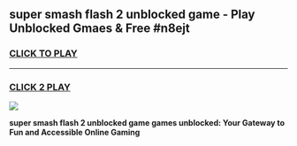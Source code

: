 
## super smash flash 2 unblocked game - Play Unblocked Gmaes & Free #n8ejt
<h3>
<a href="https://premium.freeplayer.one?title=super_smash_flash_2_unblocked_game&ref=03M">CLICK TO PLAY</a></h3>
<hr>

<h3>
<a href="https://premium.freeplayer.one?title=super_smash_flash_2_unblocked_game&ref=03M">CLICK 2 PLAY</a>
  
</h3>

<a href="https://premium.freeplayer.one?title=super_smash_flash_2_unblocked_game&ref=03M"><img src="https://clearcache.store/games.png"></a>


**super smash flash 2 unblocked game games unblocked: Your Gateway to Fun and Accessible Online Gaming**

